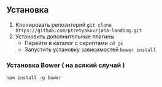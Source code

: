 ## Установка
1. Клонировать репозиторий `git clone https://github.com/ptretyakov/jaha-landing.git`
2. Установить дополнительные плагины
	* Перейти в каталог с скриптами `cd js`
	* Запустить установку зависимостей `bower install`

### Установка Bower ( на всякий случай )
`npm install -g bower`